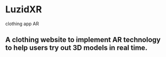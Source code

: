 # LuzidXR
clothing app AR
## A clothing website to implement AR technology to help users try out 3D models in real time.
